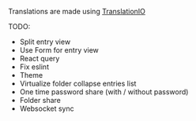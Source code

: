 Translations are made using [TranslationIO](https://translation.io)

TODO:
- Split entry view
- Use Form for entry view
- React query
- Fix eslint
- Theme
- Virtualize folder collapse entries list
- One time password share (with / without password)
- Folder share
- Websocket sync
